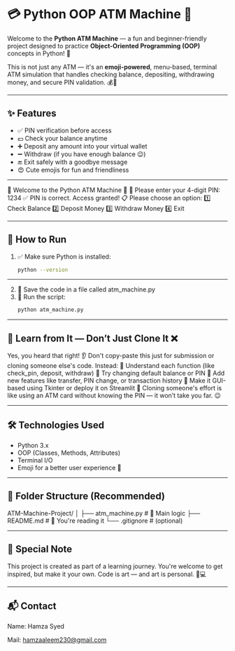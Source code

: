 # 💳 Python OOP ATM Machine 🏧

Welcome to the **Python ATM Machine** — a fun and beginner-friendly project designed to practice **Object-Oriented Programming (OOP)** concepts in Python! 🐍

This is not just any ATM — it's an **emoji-powered**, menu-based, terminal ATM simulation that handles checking balance, depositing, withdrawing money, and secure PIN validation. 💰🔐

---

## ✨ Features

- ✅ PIN verification before access  
- 💵 Check your balance anytime  
- ➕ Deposit any amount into your virtual wallet  
- ➖ Withdraw (if you have enough balance 😉)  
- 🔚 Exit safely with a goodbye message  
- 😍 Cute emojis for fun and friendliness

---

🎉 Welcome to the Python ATM Machine 🏧
🔑 Please enter your 4-digit PIN: 1234
✅ PIN is correct. Access granted!
📋 Please choose an option:
1️⃣ Check Balance
2️⃣ Deposit Money
3️⃣ Withdraw Money
4️⃣ Exit

---

## 🔧 How to Run

1. ✅ Make sure Python is installed:  
   ```bash
   python --version
   ```

---

2. 🧾 Save the code in a file called atm_machine.py
3. 🚀 Run the script:
   ```bash
   python atm_machine.py
   ```

---

## 🧠 Learn from It — Don’t Just Clone It ❌
Yes, you heard that right! 👂
Don't copy-paste this just for submission or cloning someone else's code. Instead:
🔹 Understand each function (like check_pin, deposit, withdraw)
🔹 Try changing default balance or PIN
🔹 Add new features like transfer, PIN change, or transaction history
🔹 Make it GUI-based using Tkinter or deploy it on Streamlit
📌 Cloning someone's effort is like using an ATM card without knowing the PIN — it won’t take you far. 😉

---

## 🛠 Technologies Used
* Python 3.x
* OOP (Classes, Methods, Attributes)
* Terminal I/O
* Emoji for a better user experience 🎨

---

## 📂 Folder Structure (Recommended)
ATM-Machine-Project/
│
├── atm_machine.py       # 🧠 Main logic
├── README.md            # 📖 You're reading it
└── .gitignore           # (optional) 

---

## 🙌 Special Note
This project is created as part of a learning journey. You're welcome to get inspired, but make it your own. Code is art — and art is personal. 🎨💻

---

## 📬 Contact
Name: Hamza Syed

Mail: hamzaaleem230@gmail.com
